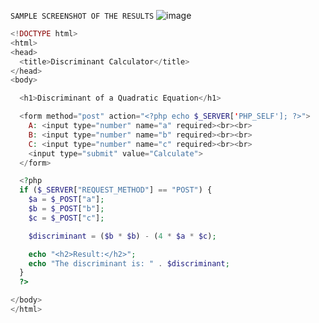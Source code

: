 ```SAMPLE SCREENSHOT OF THE RESULTS```
![image](https://github.com/user-attachments/assets/a1eb04cf-5da3-4b4b-8306-8ff1e7b2d440)

```php
<!DOCTYPE html>
<html>
<head>
  <title>Discriminant Calculator</title>
</head>
<body>

  <h1>Discriminant of a Quadratic Equation</h1>

  <form method="post" action="<?php echo $_SERVER['PHP_SELF']; ?>">
    A: <input type="number" name="a" required><br><br>
    B: <input type="number" name="b" required><br><br>
    C: <input type="number" name="c" required><br><br>
    <input type="submit" value="Calculate">
  </form>

  <?php
  if ($_SERVER["REQUEST_METHOD"] == "POST") {
    $a = $_POST["a"];
    $b = $_POST["b"];
    $c = $_POST["c"];

    $discriminant = ($b * $b) - (4 * $a * $c);

    echo "<h2>Result:</h2>";
    echo "The discriminant is: " . $discriminant;
  }
  ?>

</body>
</html>
```
